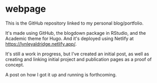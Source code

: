# webpage

This is the GitHub repository linked to my personal blog/portfolio.

It's made using GitHub, the blogdown package in RStudio, and the Academic theme for Hugo.  And it's deployed using Netlify at https://lynleyaldridge.netlify.app/.

It's still a work in progress, but I've created an initial post, as well as creating and linking initial project and publication pages as a proof of concept.

A post on how I got it up and running is forthcoming.